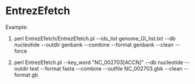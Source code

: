 # EntrezEfetch

Example:

1. perl EntrezEfetch/EntrezEfetch.pl --ids_list genome_GI_list.txt --db nucleotide --outdir genbank --combine --format genbank --clean --force

2. perl EntrezEfetch.pl --key_word "NC_002703[ACCN]" --db nucleotide --outdir test --format fasta --combine --outfile NC_002703.gbk --clean --format gb
